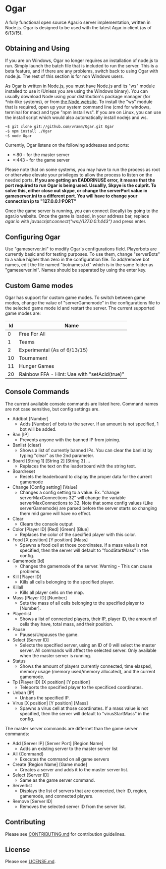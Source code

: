 # Ogar
A fully functional open source Agar.io server implementation, written in Node.js. Ogar is designed to be used with the latest Agar.io client (as of 6/13/15).

## Obtaining and Using
If you are on Windows, Ogar no longer requires an installation of node.js to run. Simply launch the batch file that is included to run the server. This is a beta feature, and if there are any problems, switch back to using Ogar with node.js. The rest of this section is for non Windows users.

As Ogar is written in Node.js, you must have Node.js and its "ws" module installed to use it (Unless you are using the Windows binary). You can usually download Node using your distribution's package manager (for *nix-like systems), or from [the Node website](http://nodejs.org). To install the "ws" module that is required, open up your system command line (cmd for windows, terminal for mac) and type "npm install ws". If you are on Linux, you can use the install script which would also automatically install nodejs and ws. 

```sh
~$ git clone git://github.com/vram4/Ogar.git Ogar
~$ npm install ./Ogar
~$ node Ogar
```

Currently, Ogar listens on the following addresses and ports:
* *:80 - for the master server
* *:443 - for the game server

Please note that on some systems, you may have to run the process as root or otherwise elevate your privileges to allow the process to listen on the needed ports. **If you are getting an EADDRINUSE error, it means that the port required to run Ogar is being used. Usuallly, Skpye is the culprit. To solve this, either close out skype, or change the serverPort value in gameserver.ini to a different port. You will have to change your connection ip to "127.0.0.1:PORT"**

Once the game server is running, you can connect (locally) by going to the agar.io website. Once the game is loaded, in your address bar, replace *agar.io* with *javascript:connect("ws://127.0.0.1:443")* and press enter.

## Configuring Ogar
Use "gameserver.ini" to modify Ogar's configurations field. Playerbots are currently basic and for testing purposes. To use them, change "serverBots" to a value higher than zero in the configuration file. To add/remove bot names, edit the file named "botnames.txt" which is in the same folder as "gameserver.ini". Names should be separated by using the enter key.

## Custom Game modes
Ogar has support for custom game modes. To switch between game modes, change the value of "serverGamemode" in the configurations file to the selected game mode id and restart the server. The current supported game modes are:

Id   | Name
-----|--------------
0    | Free For All
1    | Teams
2    | Experimental (As of 6/13/15)
10   | Tournament
11   | Hunger Games
20   | Rainbow FFA - Hint: Use with "setAcid(true)"

## Console Commands
The current available console commands are listed here. Command names are not case sensitive, but config settings are.
 - Addbot [Number]
   * Adds [Number] of bots to the server. If an amount is not specified, 1 bot will be added.
 - Ban [IP]
   * Prevents anyone with the banned IP from joining.
 - Banlist {clear}
   * Shows a list of currently banned IPs. You can clear the banlist by typing "clear" as the 2nd parameter.
 - Board [String 1] [String 2] [String 3] ...
   * Replaces the text on the leaderboard with the string text.
 - Boardreset
   * Resets the leaderboard to display the proper data for the current gamemode
 - Change [Config setting] [Value]
   * Changes a config setting to a value. Ex. "change serverMaxConnections 32" will change the variable serverMaxConnections to 32. Note that some config values (Like serverGamemode) are parsed before the server starts so changing them mid game will have no effect.
 - Clear
   * Clears the console output
 - Color [Player ID] [Red] [Green] [Blue]
   * Replaces the color of the specified player with this color.
 - Food [X position] [Y position] [Mass]
   * Spawns a food cell at those coordinates. If a mass value is not specified, then the server will default to "foodStartMass" in the config.
 - Gamemode [Id]
   * Changes the gamemode of the server. Warning - This can cause problems.
 - Kill [Player ID]
   * Kills all cells belonging to the specified player.
 - Killall
   * Kills all player cells on the map.
 - Mass [Player ID] [Number]
   * Sets the mass of all cells belonging to the specified player to [Number].
 - Playerlist
   * Shows a list of connected players, their IP, player ID, the amount of cells they have, total mass, and their position. 
 - Pause
   * Pauses/Unpauses the game.
 - Select [Server ID]
   * Selects the specified server, using an ID of 0 will select the master server. All commands will affect the selected server. Only available when the master server is running.
 - Status
   * Shows the amount of players currently connected, time elasped, memory usage (memory used/memory allocated), and the current gamemode.
 - Tp [Player ID] [X position] [Y position]
   * Teleports the specified player to the specificed coordinates.
 - Unban [IP]
   * Unbans the specified IP.
 - Virus [X position] [Y position] [Mass]
   * Spawns a virus cell at those coordinates. If a mass value is not specified, then the server will default to "virusStartMass" in the config.
   
The master server commands are differnet than the game server commands:
 - Add [Server IP] [Server Port] [Region Name]
   * Adds an existing server to the master server list
 - All {Command}
   * Executes the command on all game servers
 - Create [Region Name] [Game mode]
   * Creates a server and adds it to the master server list. 
 - Select [Server ID]
   * Same as the game server command.
 - Serverlist
   * Displays the list of servers that are connected, their ID, region, gamemode, and connected players.
 - Remove [Server ID]
   * Removes the selected server ID from the server list.

## Contributing
Please see [CONTRIBUTING.md](https://github.com/forairan/Ogar/blob/master/CONTRIBUTING.md) for contribution guidelines.

## License
Please see [LICENSE.md](https://github.com/forairan/Ogar/blob/master/LICENSE.md).
